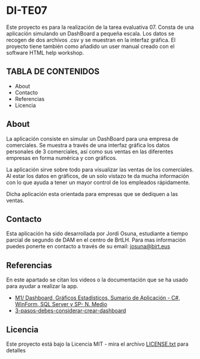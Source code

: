 # DI-TE07
Este proyecto es para la realización de la tarea evaluativa 07. Consta de una aplicación simulando un DashBoard a pequeña escala. 
Los datos se recogen de dos archivos .csv y se muestran en la interfaz gráfica. El proyecto tiene también como añadido un user manual creado con el software HTML help workshop.

## TABLA DE CONTENIDOS
- About
- Contacto
- Referencias
- Licencia

## About
La aplicación consiste en simular un DashBoard para una empresa de comerciales. Se muestra a través de una interfaz gráfica los datos personales de 3 comerciales, así como sus ventas en las diferentes empresas en forma numérica y con gráficos.

La aplicación sirve sobre todo para visualizar las ventas de los comerciales. Al estar los datos en gráficos, de un solo vistazo te da mucha información con lo que ayuda a tener un mayor control de los empleados rápidamente.

Dicha aplicación esta orientada para empresas que se dediquen a las ventas.

## Contacto
Esta aplicación ha sido desarrollada por Jordi Osuna, estudiante a tiempo parcial de segundo de DAM en el centro de BrtLH. 
Para mas información puedes ponerte en contacto a través de su email: josuna@birt.eus

## Referencias
En este apartado se citan los videos o la documentación que se ha usado para ayudar a realizar la app.     
* [M1/ Dashboard, Gráficos Estadísticos, Sumario de Aplicación - C#, WinForm, SQL Server y SP- N. Medio](https://www.youtube.com/watch?v=csrTqHxXeLs&ab_channel=RJCodeAdvance)
* [3-pasos-debes-considerar-crear-dashboard](https://blog.auriboxconsulting.com/3-pasos-debes-considerar-crear-dashboard/)

## Licencia

Este proyecto está bajo la Licencia MIT - mira el archivo [LICENSE.txt](/LICENSE.txt) para detalles
